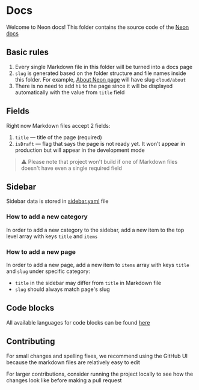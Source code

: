 # Docs

Welcome to Neon docs! This folder contains the source code of the [Neon docs](https://neon.tech/docs/)

## Basic rules

1. Every single Markdown file in this folder will be turned into a docs page
2. `slug` is generated based on the folder structure and file names inside this folder. For example, [About Neon page](./cloud/about.md) will have slug `cloud/about`
3. There is no need to add `h1` to the page since it will be displayed automatically with the value from `title` field

## Fields

Right now Markdown files accept 2 fields:

1. `title` — title of the page (required)
2. `isDraft` — flag that says the page is not ready yet. It won't appear in production but will appear in the development mode

> ⚠️ Please note that project won't build if one of Markdown files doesn't have even a single required field

## Sidebar

Sidebar data is stored in [sidebar.yaml](./sidebar.yaml) file

### How to add a new category

In order to add a new category to the sidebar, add a new item to the top level array with keys `title` and `items`

### How to add a new page

In order to add a new page, add a new item to `items` array with keys `title` and `slug` under specific category:

- `title` in the sidebar may differ from `title` in Markdown file
- `slug` should always match page's slug

## Code blocks

All available languages for code blocks can be found [here](https://prismjs.com/index.html#supported-languages)

## Contributing

For small changes and spelling fixes, we recommend using the GitHub UI because the markdown files are relatively easy to edit

For larger contributions, consider running the project locally to see how the changes look like before making a pull request
